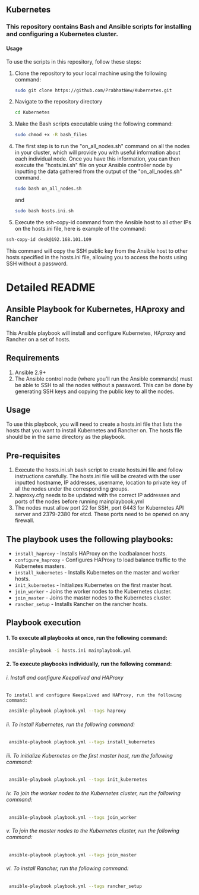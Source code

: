 ## Kubernetes
### This repository contains Bash and Ansible scripts for installing and configuring a Kubernetes cluster.
#### Usage
To use the scripts in this repository, follow these steps:
1. Clone the repository to your local machine using the following command:
   ```sh
   sudo git clone https://github.com/PrabhatNew/Kubernetes.git
   ```

2. Navigate to the repository directory
   ```sh 
   cd Kubernetes
   ```

3. Make the Bash scripts executable using the following command:
   ```sh
   sudo chmod +x -R bash_files
   ```

4. The first step is to run the "on_all_nodes.sh" command on all the nodes in your cluster, which will provide you with useful information about each individual node. Once you have this information, you can then execute the "hosts.ini.sh" file on your Ansible controller node by inputting the data gathered from the output of the "on_all_nodes.sh" command. 
   ```sh
   sudo bash on_all_nodes.sh
   ```
   and

   ```sh
   sudo bash hosts.ini.sh
   ```

5. Execute the ssh-copy-id command from the Ansible host to all other IPs on the hosts.ini file, here is example of the command:
```sh
ssh-copy-id desk@192.168.101.109
```

This command will copy the SSH public key from the Ansible host to other hosts specified in the hosts.ini file, allowing you to access the hosts using SSH without a password.


# Detailed README

## Ansible Playbook for Kubernetes, HAproxy and Rancher
This Ansible playbook will install and configure Kubernetes, HAproxy and Rancher on a set of hosts.
## Requirements
1. Ansible 2.9+
2. The Ansible control node (where you'll run the Ansible commands) must be able to SSH to all the nodes without a password. This can be done by generating SSH keys and copying the public key to all the nodes.

## Usage
To use this playbook, you will need to create a hosts.ini file that lists the hosts that you want to install Kubernetes and Rancher on. The hosts file should be in the same directory as the playbook.

## Pre-requisites
1. Execute the hosts.ini.sh bash script to create hosts.ini file and follow instructions carefully. The hosts.ini file will be created with the user inputted hostname, IP addresses, username, location to private key of all the nodes under the corresponding groups. 
2. haproxy.cfg needs to be updated with the correct IP addresses and ports of the nodes before running mainplaybook.yml
3. The nodes must allow port 22 for SSH, port 6443 for Kubernetes API server and 2379-2380 for etcd. These ports need to be opened on any firewall.

## The playbook uses the following playbooks:
* `install_haproxy` - Installs HAProxy on the loadbalancer hosts.
* `configure_haproxy` - Configures HAProxy to load balance traffic to the Kubernetes masters.
* `install_kubernetes` - Installs Kubernetes on the master and worker hosts.
* `init_kubernetes` - Initializes Kubernetes on the first master host.
* `join_worker` - Joins the worker nodes to the Kubernetes cluster.
* `join_master` - Joins the master nodes to the Kubernetes cluster.
* `rancher_setup` - Installs Rancher on the rancher hosts.

## Playbook execution
#### 1. To execute all playbooks at once, run the following command:
```sh
 ansible-playbook -i hosts.ini mainplaybook.yml 
```

#### 2. To execute playbooks individually, run the following command:

 ######   i. Install and configure Keepalived and HAProxy
    To install and configure Keepalived and HAProxy, run the following command:
```sh
 ansible-playbook playbook.yml --tags haproxy 
```

 ######   ii. To install Kubernetes, run the following command:
```sh
 ansible-playbook playbook.yml --tags install_kubernetes 
```

 ######   iii. To initialize Kubernetes on the first master host, run the following command:
```sh
 ansible-playbook playbook.yml --tags init_kubernetes
```

 ######   iv. To join the worker nodes to the Kubernetes cluster, run the following command:
```sh
 ansible-playbook playbook.yml --tags join_worker 
```

 ######  v. To join the master nodes to the Kubernetes cluster, run the following command:
```sh
 ansible-playbook playbook.yml --tags join_master 
```

 ######   vi. To install Rancher, run the following command:
```sh
 ansible-playbook playbook.yml --tags rancher_setup 
```
